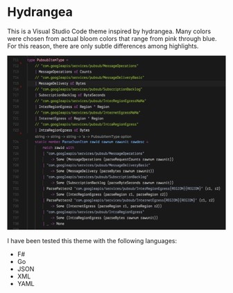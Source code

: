 Hydrangea
=========

This is a Visual Studio Code theme inspired by hydrangea. Many colors were chosen from
actual bloom colors that range from pink through blue. For this reason, there are only
subtle differences among highlights.

![Main Screenshot](https://github.com/linjus/vscode-theme-hydrangea/raw/master/codeshot.png)

I have been tested this theme with the following languages:
 - F#
 - Go
 - JSON
 - XML
 - YAML
